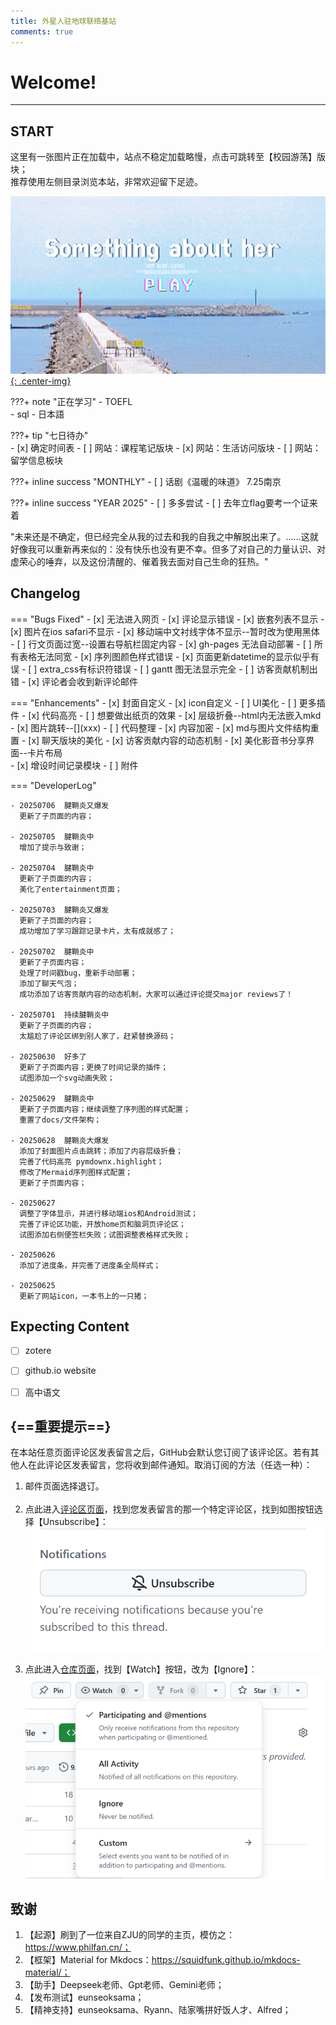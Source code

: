 ```yaml
---
title: 外星人驻地球联络基站
comments: true
---
```


# Welcome! 
---

## START
这里有一张图片正在加载中，站点不稳定加载略慢，点击可跳转至【校园游荡】版块；  
推荐使用左侧目录浏览本站，非常欢迎留下足迹。  

[![](pic/coverfig.jpg){: .center-img}](college/fore.md/)

???+ note "正在学习"
    - TOEFL   
    - sql
    - 日本語

???+ tip "七日待办"  
    - [x] 确定时间表
    - [ ] 网站：课程笔记版块
    - [x] 网站：生活访问版块
    - [ ] 网站：留学信息板块

???+ inline success "MONTHLY"
    - [ ] 话剧《温暖的味道》 7.25南京
    
???+ inline success "YEAR 2025"
    - [ ] 多多尝试
    - [ ] 去年立flag要考一个证来着


"未来还是不确定，但已经完全从我的过去和我的自我之中解脱出来了。……这就好像我可以重新再来似的：没有快乐也没有更不幸。但多了对自己的力量认识、对虚荣心的唾弃，以及这份清醒的、催着我去面对自己生命的狂热。"


## Changelog

=== "Bugs Fixed"
    - [x] 无法进入网页
    - [x] 评论显示错误
    - [x] 嵌套列表不显示
    - [x] 图片在ios safari不显示
    - [x] 移动端中文衬线字体不显示--暂时改为使用黑体
    - [ ] 行文页面过宽--设置右导航栏固定内容
    - [x] gh-pages 无法自动部署
    - [ ] 所有表格无法同宽
    - [x] 序列图颜色样式错误
    - [x] 页面更新datetime的显示似乎有误
    - [ ] extra_css有标识符错误
    - [ ] gantt 图无法显示完全
    - [ ] 访客贡献机制出错
    - [x] 评论者会收到新评论邮件

=== "Enhancements"
    - [x] 封面自定义
    - [x] icon自定义
    - [ ] UI美化
    - [ ] 更多插件
    - [x] 代码高亮
    - [ ] 想要做出纸页的效果
    - [x] 层级折叠--html内无法嵌入mkd
    - [x] 图片跳转--[![]()](xxx\)
    - [ ] 代码整理
    - [x] 内容加密
    - [x] md与图片文件结构重置
    - [x] 聊天版块的美化
    - [x] 访客贡献内容的动态机制
    - [x] 美化影音书分享界面--卡片布局  
    - [x] 增设时间记录模块
    - [ ] 附件


=== "DeveloperLog"  

    - 20250706  腱鞘炎又爆发  
      更新了子页面的内容；   
       
    - 20250705  腱鞘炎中  
      增加了提示与致谢；    

    - 20250704  腱鞘炎中  
      更新了子页面的内容；  
      美化了entertainment页面；  

    - 20250703  腱鞘炎又爆发    
      更新了子页面的内容；   
      成功增加了学习跟踪记录卡片，太有成就感了；  

    - 20250702  腱鞘炎中  
      更新了子页面内容；   
      处理了时间戳bug，重新手动部署；  
      添加了聊天气泡；  
      成功添加了访客贡献内容的动态机制，大家可以通过评论提交major reviews了！     

    - 20250701  持续腱鞘炎中  
      更新了子页面的内容；   
      太尴尬了评论区绑到别人家了，赶紧替换源码；  

    - 20250630  好多了  
      更新了子页面内容；更换了时间记录的插件；  
      试图添加一个svg动画失败；     
       
    - 20250629  腱鞘炎中      
      更新了子页面内容；继续调整了序列图的样式配置；   
      重置了docs/文件架构；
     
    - 20250628  腱鞘炎大爆发    
      添加了封面图片点击跳转；添加了内容层级折叠；  
      完善了代码高亮 pymdownx.highlight；  
      修改了Mermaid序列图样式配置；   
      更新了子页面内容；     
          
    - 20250627  
      调整了字体显示，并进行移动端ios和Android测试； 
      完善了评论区功能，开放home页和脑洞页评论区；  
      试图添加右侧便签栏失败；试图调整表格样式失败；

    - 20250626  
      添加了进度条，并完善了进度条全局样式；  

    - 20250625   
      更新了网站icon，一本书上的一只猪；


      
 

## Expecting Content
- [ ] zotere
- [ ] github.io website
- [ ] 高中语文


## {==重要提示==}
在本站任意页面评论区发表留言之后，GitHub会默认您订阅了该评论区。若有其他人在此评论区发表留言，您将收到邮件通知。取消订阅的方法（任选一种）：<br>
  1. 邮件页面选择退订。<br><br>
  2. 点此进入[评论区页面](https://github.com/whocarsCynthia/whocarsCynthia.github.io/discussions)，找到您发表留言的那一个特定评论区，找到如图按钮选择【Unsubscribe】：<br>
      ![](pic/unsubscribe.png)<br><br>
  3. 点此进入[仓库页面](https://github.com/whocarsCynthia/whocarsCynthia.github.io)，找到【Watch】按钮，改为【Ignore】：<br>
      ![](pic/ignore.png) 

## 致谢
1. 【起源】刷到了一位来自ZJU的同学的主页，模仿之：https://www.philfan.cn/；<br>
2. 【框架】Material for Mkdocs：https://squidfunk.github.io/mkdocs-material/；<br>
3. 【助手】Deepseek老师、Gpt老师、Gemini老师；<br>
4. 【发布测试】eunseoksama；<br>
5. 【精神支持】eunseoksama、Ryann、陆家嘴拼好饭人才、Alfred；<br>